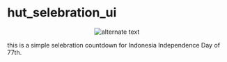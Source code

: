 # hut_selebration_ui

<p align="center" width="100%">
  <img src="https://github.com/DVCone/hut77_selebration_ui/blob/main/assets/images/HUTRI77.gif" alt="alternate text">
</p>

this is a simple selebration countdown for Indonesia Independence Day of 77th. 